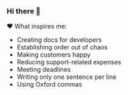 ### Hi there 👋

<!--
**Dan-Heath/Dan-Heath** is a ✨ _special_ ✨ repository because its `README.md` (this file) appears on your GitHub profile.

Here are some ideas to get you started:

- 🔭 I’m currently working on ...
- 🌱 I’m currently learning ...
- 👯 I’m looking to collaborate on ...
- 🤔 I’m looking for help with ...
- 💬 Ask me about ...
- 📫 How to reach me: ...
- 😄 Pronouns: ...
- ⚡ Fun fact: ...
-->
:heart: What inspires me:
- Creating docs for developers
- Establishing order out of chaos
- Making customers happy
- Reducing support-related expenses
- Meeting deadlines
- Writing only one sentence per line
- Using Oxford commas
